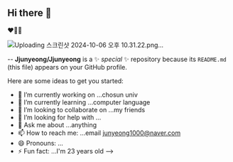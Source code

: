 ## Hi there 👋
❤️🧡💛

![Uploading 스크린샷 2024-10-06 오후 10.31.22.png…]()

--
**Jjunyeong/Jjunyeong** is a ✨ _special_ ✨ repository because its `README.md` (this file) appears on your GitHub profile.

Here are some ideas to get you started:

- 🔭 I’m currently working on ...chosun univ
- 🌱 I’m currently learning ...computer language
- 👯 I’m looking to collaborate on ...my friends
- 🤔 I’m looking for help with ...
- 💬 Ask me about ...anything
- 📫 How to reach me: ...email junyeong1000@naver.com
- 😄 Pronouns: ...
- ⚡ Fun fact: ...I'm 23 years old
-->
